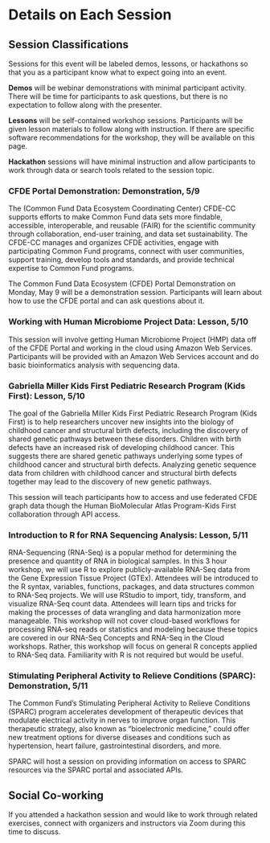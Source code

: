# Details on Each Session

## Session Classifications

Sessions for this event will be labeled demos, lessons, or hackathons so that you as a participant know what to expect going into an event.

**Demos** will be webinar demonstrations with minimal participant activity. There will be time for participants to ask questions, but there is no expectation to follow along with the presenter.

**Lessons** will be self-contained workshop sessions. Participants will be given lesson materials to follow along with instruction. If there are specific software recommendations for the workshop, they will be available on this page.

**Hackathon** sessions will have minimal instruction and allow participants to work through data or search tools related to the session topic.

### CFDE Portal Demonstration: Demonstration, 5/9

The (Common Fund Data Ecosystem Coordinating Center) CFDE-CC supports efforts to make Common Fund data sets more findable, accessible, interoperable, and reusable (FAIR) for the scientific community through collaboration, end-user training, and data set sustainability. The CFDE-CC manages and organizes CFDE activities, engage with participating Common Fund programs, connect with user communities, support training, develop tools and standards, and provide technical expertise to Common Fund programs. 

The Common Fund Data Ecosystem (CFDE) Portal Demonstration on Monday, May 9 will be a demonstration session. Participants will learn about how to use the CFDE portal and can ask questions about it.

### Working with Human Microbiome Project Data: Lesson, 5/10

This session will involve getting Human Microbiome Project (HMP) data off of the CFDE Portal and working in the cloud using Amazon Web Services. Participants will be provided with an Amazon Web Services account and do basic bioinformatics analysis with sequencing data.

### Gabriella Miller Kids First Pediatric Research Program (Kids First): Lesson, 5/10 

The goal of the Gabriella Miller Kids First Pediatric Research Program (Kids First) is to help researchers uncover new insights into the biology of childhood cancer and structural birth defects, including the discovery of shared genetic pathways between these disorders. Children with birth defects have an increased risk of developing childhood cancer. This suggests there are shared genetic pathways underlying some types of childhood cancer and structural birth defects. Analyzing genetic sequence data from children with childhood cancer and structural birth defects together may lead to the discovery of new genetic pathways.

This session will teach participants how to access and use federated CFDE graph data though the Human BioMolecular Atlas Program-Kids First collaboration through API access.

### Introduction to R for RNA Sequencing Analysis: Lesson, 5/11

RNA-Sequencing (RNA-Seq) is a popular method for determining the presence and quantity of RNA in biological samples. In this 3 hour workshop, we will use R to explore publicly-available RNA-Seq data from the Gene Expression Tissue Project (GTEx). Attendees will be introduced to the R syntax, variables, functions, packages, and data structures common to RNA-Seq projects. We will use RStudio to import, tidy, transform, and visualize RNA-Seq count data. Attendees will learn tips and tricks for making the processes of data wrangling and data harmonization more manageable. This workshop will not cover cloud-based workflows for processing RNA-seq reads or statistics and modeling because these topics are covered in our RNA-Seq Concepts and RNA-Seq in the Cloud workshops. Rather, this workshop will focus on general R concepts applied to RNA-Seq data. Familiarity with R is not required but would be useful.

### Stimulating Peripheral Activity to Relieve Conditions (SPARC): Demonstration, 5/11

The Common Fund’s Stimulating Peripheral Activity to Relieve Conditions (SPARC) program accelerates development of therapeutic devices that modulate electrical activity in nerves to improve organ function. This therapeutic strategy, also known as “bioelectronic medicine,” could offer new treatment options for diverse diseases and conditions such as hypertension, heart failure, gastrointestinal disorders, and more.

SPARC will host a session on providing information on access to SPARC resources via the SPARC portal and associated APIs.

## Social Co-working

If you attended a hackathon session and would like to work through related exercises, connect with organizers and instructors via Zoom during this time to discuss. 
